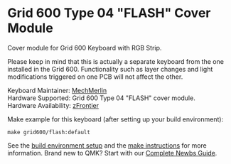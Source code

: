 # Grid 600 Type 04 "FLASH" Cover Module

Cover module for Grid 600 Keyboard with RGB Strip.

Please keep in mind that this is actually a separate keyboard from the one installed in the Grid 600. 
Functionality such as layer changes and light modifications triggered on one PCB will not affect the other.  

Keyboard Maintainer: [MechMerlin](https://github.com/mechmerlin)  
Hardware Supported: Grid 600 Type 04 "FLASH" cover module.   
Hardware Availability: [zFrontier](https://en.zfrontier.com/products/grid600s)  

Make example for this keyboard (after setting up your build environment):

    make grid600/flash:default

See the [build environment setup](https://docs.qmk.fm/#/getting_started_build_tools) and the [make instructions](https://docs.qmk.fm/#/getting_started_make_guide) for more information. Brand new to QMK? Start with our [Complete Newbs Guide](https://docs.qmk.fm/#/newbs).
